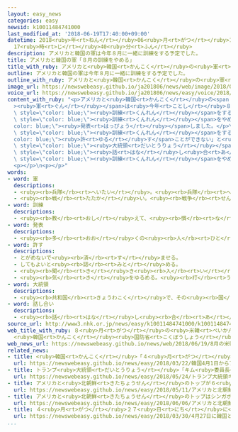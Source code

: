 ```yaml
---
layout: easy_news
categories: easy
newsid: k10011484741000
last_modified_at: '2018-06-19T17:40:00+09:00'
datetime: 2018<ruby>年<rt>ねん</rt></ruby>06<ruby>月<rt>がつ</rt></ruby>19<ruby>日<rt>にち</rt></ruby>
  17<ruby>時<rt>じ</rt></ruby>40<ruby>分<rt>ふん</rt></ruby>
description: アメリカと韓国の軍は今年８月に一緒に訓練をする予定でした。
title: アメリカと韓国の軍「８月の訓練をやめる」
title_with_ruby: アメリカと<ruby>韓国<rt>かんこく</rt></ruby>の<ruby>軍<rt>ぐん</rt></ruby>「８<ruby>月<rt>がつ</rt></ruby>の<ruby>訓練<rt>くんれん</rt></ruby>をやめる」
outline: アメリカと韓国の軍は今年８月に一緒に訓練をする予定でした。
outline_with_ruby: アメリカと<ruby>韓国<rt>かんこく</rt></ruby>の<ruby>軍<rt>ぐん</rt></ruby>は<ruby>今年<rt>ことし</rt></ruby>８<ruby>月<rt>がつ</rt></ruby>に<ruby>一緒<rt>いっしょ</rt></ruby>に<ruby>訓練<rt>くんれん</rt></ruby>をする<ruby>予定<rt>よてい</rt></ruby>でした。
image_url: https://newswebeasy.github.io/ja201806/news/web/image/2018/06/19/K10011484741_1806190739_1806190744_01_03.jpg
voice_url: https://newswebeasy.github.io/ja201806/news/easy/voice/2018/06/19/k10011484741000.mp4
content_with_ruby: "<p>アメリカと<ruby>韓国<rt>かんこく</rt></ruby>の<span style=\"color: blue;\"\
  ><ruby>軍<rt>ぐん</rt></ruby></span>は<ruby>今年<rt>ことし</rt></ruby>８<ruby>月<rt>がつ</rt></ruby>に<ruby>一緒<rt>いっしょ</rt></ruby>に<span\
  \ style=\"color: blue;\"><ruby>訓練<rt>くんれん</rt></ruby></span>をする<ruby>予定<rt>よてい</rt></ruby>でした。しかし、２つの<ruby>国<rt>くに</rt></ruby>はこの<span\
  \ style=\"color: blue;\"><ruby>訓練<rt>くんれん</rt></ruby></span>をやめることにしたと<span style=\"\
  color: blue;\"><ruby>発表<rt>はっぴょう</rt></ruby></span>しました。</p>\n<p><ruby>北朝鮮<rt>きたちょうせん</rt></ruby>は、２つの<ruby>国<rt>くに</rt></ruby>が<span\
  \ style=\"color: blue;\"><ruby>訓練<rt>くんれん</rt></ruby></span>をすることを「<span style=\"\
  color: blue;\"><ruby>許<rt>ゆる</rt></ruby>す</span>ことができない」と<ruby>怒<rt>おこ</rt></ruby>っていました。アメリカのトランプ<span\
  \ style=\"color: blue;\"><ruby>大統領<rt>だいとうりょう</rt></ruby></span>は<ruby>今月<rt>こんげつ</rt></ruby>、<ruby>北朝鮮<rt>きたちょうせん</rt></ruby>のキム・ジョンウン<ruby>朝鮮<rt>ちょうせん</rt></ruby><ruby>労働党<rt>ろうどうとう</rt></ruby><ruby>委員長<rt>いいんちょう</rt></ruby>と<ruby>会<rt>あ</rt></ruby>って<ruby>話<rt>はなし</rt></ruby>をしました。アメリカはこれからも<ruby>北朝鮮<rt>きたちょうせん</rt></ruby>との<span\
  \ style=\"color: blue;\"><ruby>話<rt>はな</rt></ruby>し<ruby>合<rt>あ</rt></ruby>い</span>を<ruby>続<rt>つづ</rt></ruby>けるため、８<ruby>月<rt>がつ</rt></ruby>の<span\
  \ style=\"color: blue;\"><ruby>訓練<rt>くんれん</rt></ruby></span>をやめることにしたようです。</p>\n\
  <p></p>\n<p></p>"
words:
- word: 軍
  descriptions:
  - <ruby><rb>兵隊</rb><rt>へいたい</rt></ruby>。<ruby><rb>兵隊</rb><rt>へいたい</rt></ruby>の<ruby><rb>集</rb><rt>あつ</rt></ruby>まり。
  - <ruby><rb>戦</rb><rt>たたか</rt></ruby>い。<ruby><rb>戦争</rb><rt>せんそう</rt></ruby>。
- word: 訓練
  descriptions:
  - <ruby><rb>教</rb><rt>おし</rt></ruby>えて、<ruby><rb>慣</rb><rt>な</rt></ruby>れさせること。また、うまくできるように<ruby><rb>練習</rb><rt>れんしゅう</rt></ruby>すること。
- word: 発表
  descriptions:
  - <ruby><rb>多</rb><rt>おお</rt></ruby>くの<ruby><rb>人</rb><rt>ひと</rt></ruby>に<ruby><rb>広</rb><rt>ひろ</rt></ruby>く<ruby><rb>知</rb><rt>し</rt></ruby>らせること。
- word: 許す
  descriptions:
  - とがめないで<ruby><rb>済</rb><rt>す</rt></ruby>ませる。
  - してもよいと<ruby><rb>認</rb><rt>みと</rt></ruby>める。
  - <ruby><rb>聞</rb><rt>き</rt></ruby>き<ruby><rb>入</rb><rt>い</rt></ruby>れる。<ruby><rb>受</rb><rt>う</rt></ruby>け<ruby><rb>入</rb><rt>い</rt></ruby>れる。
  - <ruby><rb>気</rb><rt>き</rt></ruby>をゆるめる。<ruby><rb>打</rb><rt>う</rt></ruby>ち<ruby><rb>解</rb><rt>と</rt></ruby>ける。
- word: 大統領
  descriptions:
  - <ruby><rb>共和国</rb><rt>きょうわこく</rt></ruby>で、その<ruby><rb>国</rb><rt>くに</rt></ruby>を<ruby><rb>代表</rb><rt>だいひょう</rt></ruby>する<ruby><rb>人</rb><rt>ひと</rt></ruby>。
- word: 話し合い
  descriptions:
  - <ruby><rb>話</rb><rt>はな</rt></ruby>し<ruby><rb>合</rb><rt>あ</rt></ruby>うこと。<ruby><rb>相談</rb><rt>そうだん</rt></ruby>。
source_url: http://www3.nhk.or.jp/news/easy/k10011484741000/k10011484741000.html
web_title_with_ruby: ８<ruby>月<rt>がつ</rt></ruby>の<ruby>米韓<rt>べいかん</rt></ruby><ruby>合同<rt>ごうどう</rt></ruby><ruby>軍事<rt>ぐんじ</rt></ruby><ruby>演習<rt>えんしゅう</rt></ruby><ruby>中止<rt>ちゅうし</rt></ruby>を<ruby>発表<rt>はっぴょう</rt></ruby>
  <ruby>韓国<rt>かんこく</rt></ruby><ruby>国防省<rt>こくぼうしょう</rt></ruby>
web_news_url: https://newswebeasy.github.io/news/web/2018/06/19/8月の米韓合同軍事演習中止を発表-韓国国防省
related_news:
- title: <ruby>韓国<rt>かんこく</rt></ruby>「４<ruby>月<rt>がつ</rt></ruby><ruby>１日<rt>ついたち</rt></ruby>からアメリカと<ruby>一緒<rt>いっしょ</rt></ruby>に<ruby>軍<rt>ぐん</rt></ruby>の<ruby>訓練<rt>くんれん</rt></ruby>を<ruby>行<rt>おこな</rt></ruby>う」
  url: https://newswebeasy.github.io/news/easy/2018/03/22/韓国4月1日からアメリカと一緒に軍の訓練を行う
- title: トランプ<ruby>大統領<rt>だいとうりょう</rt></ruby>「キム<ruby>委員長<rt>いいんちょう</rt></ruby>と<ruby>会<rt>あ</rt></ruby>うかどうか<ruby>来週<rt>らいしゅう</rt></ruby>わかる」
  url: https://newswebeasy.github.io/news/easy/2018/05/24/トランプ大統領キム委員長と会うかどうか来週わかる
- title: アメリカと<ruby>北朝鮮<rt>きたちょうせん</rt></ruby>のトップが６<ruby>月<rt>がつ</rt></ruby>１２<ruby>日<rt>にち</rt></ruby>にシンガポールで<ruby>会<rt>あ</rt></ruby>う
  url: https://newswebeasy.github.io/news/easy/2018/05/11/アメリカと北朝鮮のトップが6月12日にシンガポールで会う
- title: アメリカと<ruby>北朝鮮<rt>きたちょうせん</rt></ruby>のトップはシンガポールの<ruby>島<rt>しま</rt></ruby>で<ruby>会<rt>あ</rt></ruby>う
  url: https://newswebeasy.github.io/news/easy/2018/06/06/アメリカと北朝鮮のトップはシンガポールの島で会う
- title: ４<ruby>月<rt>がつ</rt></ruby>２７<ruby>日<rt>にち</rt></ruby>に<ruby>韓国<rt>かんこく</rt></ruby>と<ruby>北朝鮮<rt>きたちょうせん</rt></ruby>のトップが<ruby>会<rt>あ</rt></ruby>うと<ruby>決<rt>き</rt></ruby>まる
  url: https://newswebeasy.github.io/news/easy/2018/03/30/4月27日に韓国と北朝鮮のトップが会うと決まる
...
```

